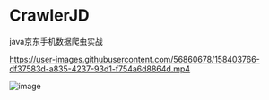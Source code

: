 # CrawlerJD
java京东手机数据爬虫实战

https://user-images.githubusercontent.com/56860678/158403766-df37583d-a835-4237-93d1-f754a6d8864d.mp4

![image](https://user-images.githubusercontent.com/56860678/158402839-485f56f1-d502-4954-838d-46ca679c763d.png)

